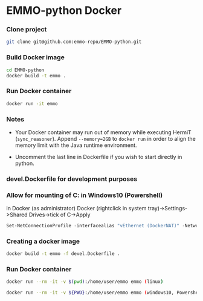# EMMO-python Docker

### Clone project

```bash
git clone git@github.com:emmo-repo/EMMO-python.git
```

### Build Docker image

```bash
cd EMMO-python
docker build -t emmo .
```

### Run Docker container

```bash
docker run -it emmo
```

### Notes

* Your Docker container may run out of memory while executing HermiT
  (``sync_reasoner``). Append ``--memory=2GB`` to ``docker run`` in
  order to align the memory limit with the Java runtime environment.

* Uncomment the last line in Dockerfile if you wish to start directly
  in python. 


### devel.Dockerfile for development purposes

### Allow for mounting of C: in Windows10 (Powershell)
in Docker (as administrator) Docker (rightclick in system tray)->Settings->Shared Drives->tick of C->Apply
```Powershell
Set-NetConnectionProfile -interfacealias "vEthernet (DockerNAT)" -NetworkCategory Private
```

### Creating a docker image

```bash
docker build -t emmo -f devel.Dockerfile .
```

### Run Docker container
```bash
docker run --rm -it -v $(pwd):/home/user/emmo emmo (linux)
```

```bash
docker run --rm -it -v ${PWD}:/home/user/emmo emmo (windows10, Powershell)
```